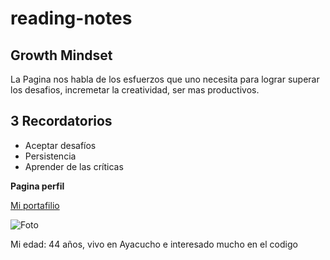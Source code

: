 # reading-notes

## Growth Mindset
La Pagina nos habla de los esfuerzos que uno necesita para lograr superar los desafios, incremetar la creatividad, ser mas productivos.

## 3 Recordatorios
- Aceptar desafíos
- Persistencia
- Aprender de las críticas 

**Pagina perfil**

[Mi portafilio](https://github.com/alfcalo/reading-notes/)


![Foto](https://drive.google.com/file/d/10yjz5TDupUOxCf5G5ID6cgMUFdWOPOiL/view?usp=drive_link)

Mi edad: 44 años, vivo en Ayacucho e interesado mucho en el codigo
